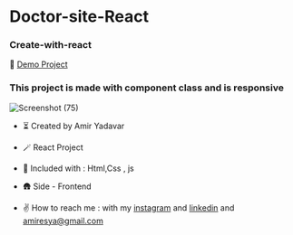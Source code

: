 # Doctor-site-React

### Create-with-react

🔭 [Demo Project](https://amir-yadavar.github.io/Doctor-site-React/)


### This project is made with component class and is responsive


![Screenshot (75)](https://user-images.githubusercontent.com/110972269/205648137-0e7aa01c-2813-4fee-aaed-a85e55119cfd.png)



- ⏳ Created by Amir Yadavar

- 🪄 React Project

- 🔧 Included with : Html,Css , js

- 🛖 Side - Frontend

- ✌️ How to reach me : with my [instagram](https://instagram.com/amir_yadavar_?igshid=YmMyMTA2M2Y=) and [linkedin](https://www.linkedin.com/in/amir-yadavar-269904242/) and amiresya@gmail.com
